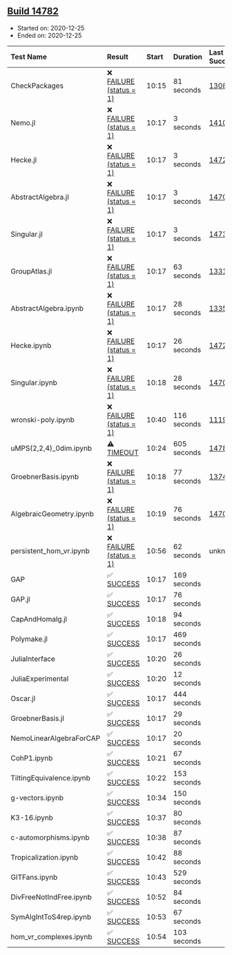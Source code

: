 ## [Build 14782](https://oscarci.mathematik.uni-kl.de/job/oscar/14782/)

* Started on: 2020-12-25
* Ended on: 2020-12-25

| Test Name    | Result | Start | Duration | Last Success | First Failure |
|:-------------|:-------|:------|:---------|:-------------|:--------------|
| CheckPackages | ❌ [FAILURE (status = 1)](https://oscarci.mathematik.uni-kl.de/job/oscar/14782/artifact/logs/build-14782/CheckPackages.log) | 10:15 | 81 seconds | [13085](https://oscarci.mathematik.uni-kl.de/job/oscar/13085/) | [13086](https://oscarci.mathematik.uni-kl.de/job/oscar/13086/) |
| Nemo.jl | ❌ [FAILURE (status = 1)](https://oscarci.mathematik.uni-kl.de/job/oscar/14782/artifact/logs/build-14782/Nemo.jl.log) | 10:17 | 3 seconds | [14101](https://oscarci.mathematik.uni-kl.de/job/oscar/14101/) | [14102](https://oscarci.mathematik.uni-kl.de/job/oscar/14102/) |
| Hecke.jl | ❌ [FAILURE (status = 1)](https://oscarci.mathematik.uni-kl.de/job/oscar/14782/artifact/logs/build-14782/Hecke.jl.log) | 10:17 | 3 seconds | [14723](https://oscarci.mathematik.uni-kl.de/job/oscar/14723/) | [14724](https://oscarci.mathematik.uni-kl.de/job/oscar/14724/) |
| AbstractAlgebra.jl | ❌ [FAILURE (status = 1)](https://oscarci.mathematik.uni-kl.de/job/oscar/14782/artifact/logs/build-14782/AbstractAlgebra.jl.log) | 10:17 | 3 seconds | [14701](https://oscarci.mathematik.uni-kl.de/job/oscar/14701/) | [14702](https://oscarci.mathematik.uni-kl.de/job/oscar/14702/) |
| Singular.jl | ❌ [FAILURE (status = 1)](https://oscarci.mathematik.uni-kl.de/job/oscar/14782/artifact/logs/build-14782/Singular.jl.log) | 10:17 | 3 seconds | [14732](https://oscarci.mathematik.uni-kl.de/job/oscar/14732/) | [14733](https://oscarci.mathematik.uni-kl.de/job/oscar/14733/) |
| GroupAtlas.jl | ❌ [FAILURE (status = 1)](https://oscarci.mathematik.uni-kl.de/job/oscar/14782/artifact/logs/build-14782/GroupAtlas.jl.log) | 10:17 | 63 seconds | [13311](https://oscarci.mathematik.uni-kl.de/job/oscar/13311/) | [13312](https://oscarci.mathematik.uni-kl.de/job/oscar/13312/) |
| AbstractAlgebra.ipynb | ❌ [FAILURE (status = 1)](https://oscarci.mathematik.uni-kl.de/job/oscar/14782/artifact/logs/build-14782/AbstractAlgebra.ipynb.log) | 10:17 | 28 seconds | [13355](https://oscarci.mathematik.uni-kl.de/job/oscar/13355/) | [13356](https://oscarci.mathematik.uni-kl.de/job/oscar/13356/) |
| Hecke.ipynb | ❌ [FAILURE (status = 1)](https://oscarci.mathematik.uni-kl.de/job/oscar/14782/artifact/logs/build-14782/Hecke.ipynb.log) | 10:17 | 26 seconds | [14723](https://oscarci.mathematik.uni-kl.de/job/oscar/14723/) | [14724](https://oscarci.mathematik.uni-kl.de/job/oscar/14724/) |
| Singular.ipynb | ❌ [FAILURE (status = 1)](https://oscarci.mathematik.uni-kl.de/job/oscar/14782/artifact/logs/build-14782/Singular.ipynb.log) | 10:18 | 28 seconds | [14701](https://oscarci.mathematik.uni-kl.de/job/oscar/14701/) | [14702](https://oscarci.mathematik.uni-kl.de/job/oscar/14702/) |
| wronski-poly.ipynb | ❌ [FAILURE (status = 1)](https://oscarci.mathematik.uni-kl.de/job/oscar/14782/artifact/logs/build-14782/wronski-poly.ipynb.log) | 10:40 | 116 seconds | [11192](https://oscarci.mathematik.uni-kl.de/job/oscar/11192/) | [11193](https://oscarci.mathematik.uni-kl.de/job/oscar/11193/) |
| uMPS(2,2,4)_0dim.ipynb | ⚠ [TIMEOUT](https://oscarci.mathematik.uni-kl.de/job/oscar/14782/artifact/logs/build-14782/uMPS-2-2-4-_0dim.ipynb.log) | 10:24 | 605 seconds | [14781](https://oscarci.mathematik.uni-kl.de/job/oscar/14781/) | [14782](https://oscarci.mathematik.uni-kl.de/job/oscar/14782/) |
| GroebnerBasis.ipynb | ❌ [FAILURE (status = 1)](https://oscarci.mathematik.uni-kl.de/job/oscar/14782/artifact/logs/build-14782/GroebnerBasis.ipynb.log) | 10:18 | 77 seconds | [13748](https://oscarci.mathematik.uni-kl.de/job/oscar/13748/) | [13749](https://oscarci.mathematik.uni-kl.de/job/oscar/13749/) |
| AlgebraicGeometry.ipynb | ❌ [FAILURE (status = 1)](https://oscarci.mathematik.uni-kl.de/job/oscar/14782/artifact/logs/build-14782/AlgebraicGeometry.ipynb.log) | 10:19 | 76 seconds | [14701](https://oscarci.mathematik.uni-kl.de/job/oscar/14701/) | [14702](https://oscarci.mathematik.uni-kl.de/job/oscar/14702/) |
| persistent_hom_vr.ipynb | ❌ [FAILURE (status = 1)](https://oscarci.mathematik.uni-kl.de/job/oscar/14782/artifact/logs/build-14782/persistent_hom_vr.ipynb.log) | 10:56 | 62 seconds | unknown | unknown |
| GAP | ✅ [SUCCESS](https://oscarci.mathematik.uni-kl.de/job/oscar/14782/artifact/logs/build-14782/GAP.log) | 10:17 | 169 seconds |  |  |
| GAP.jl | ✅ [SUCCESS](https://oscarci.mathematik.uni-kl.de/job/oscar/14782/artifact/logs/build-14782/GAP.jl.log) | 10:17 | 76 seconds |  |  |
| CapAndHomalg.jl | ✅ [SUCCESS](https://oscarci.mathematik.uni-kl.de/job/oscar/14782/artifact/logs/build-14782/CapAndHomalg.jl.log) | 10:18 | 94 seconds |  |  |
| Polymake.jl | ✅ [SUCCESS](https://oscarci.mathematik.uni-kl.de/job/oscar/14782/artifact/logs/build-14782/Polymake.jl.log) | 10:17 | 469 seconds |  |  |
| JuliaInterface | ✅ [SUCCESS](https://oscarci.mathematik.uni-kl.de/job/oscar/14782/artifact/logs/build-14782/JuliaInterface.log) | 10:20 | 26 seconds |  |  |
| JuliaExperimental | ✅ [SUCCESS](https://oscarci.mathematik.uni-kl.de/job/oscar/14782/artifact/logs/build-14782/JuliaExperimental.log) | 10:20 | 12 seconds |  |  |
| Oscar.jl | ✅ [SUCCESS](https://oscarci.mathematik.uni-kl.de/job/oscar/14782/artifact/logs/build-14782/Oscar.jl.log) | 10:17 | 444 seconds |  |  |
| GroebnerBasis.jl | ✅ [SUCCESS](https://oscarci.mathematik.uni-kl.de/job/oscar/14782/artifact/logs/build-14782/GroebnerBasis.jl.log) | 10:17 | 29 seconds |  |  |
| NemoLinearAlgebraForCAP | ✅ [SUCCESS](https://oscarci.mathematik.uni-kl.de/job/oscar/14782/artifact/logs/build-14782/NemoLinearAlgebraForCAP.log) | 10:17 | 20 seconds |  |  |
| CohP1.ipynb | ✅ [SUCCESS](https://oscarci.mathematik.uni-kl.de/job/oscar/14782/artifact/logs/build-14782/CohP1.ipynb.log) | 10:21 | 67 seconds |  |  |
| TiltingEquivalence.ipynb | ✅ [SUCCESS](https://oscarci.mathematik.uni-kl.de/job/oscar/14782/artifact/logs/build-14782/TiltingEquivalence.ipynb.log) | 10:22 | 153 seconds |  |  |
| g-vectors.ipynb | ✅ [SUCCESS](https://oscarci.mathematik.uni-kl.de/job/oscar/14782/artifact/logs/build-14782/g-vectors.ipynb.log) | 10:34 | 150 seconds |  |  |
| K3-16.ipynb | ✅ [SUCCESS](https://oscarci.mathematik.uni-kl.de/job/oscar/14782/artifact/logs/build-14782/K3-16.ipynb.log) | 10:37 | 80 seconds |  |  |
| c-automorphisms.ipynb | ✅ [SUCCESS](https://oscarci.mathematik.uni-kl.de/job/oscar/14782/artifact/logs/build-14782/c-automorphisms.ipynb.log) | 10:38 | 87 seconds |  |  |
| Tropicalization.ipynb | ✅ [SUCCESS](https://oscarci.mathematik.uni-kl.de/job/oscar/14782/artifact/logs/build-14782/Tropicalization.ipynb.log) | 10:42 | 88 seconds |  |  |
| GITFans.ipynb | ✅ [SUCCESS](https://oscarci.mathematik.uni-kl.de/job/oscar/14782/artifact/logs/build-14782/GITFans.ipynb.log) | 10:43 | 529 seconds |  |  |
| DivFreeNotIndFree.ipynb | ✅ [SUCCESS](https://oscarci.mathematik.uni-kl.de/job/oscar/14782/artifact/logs/build-14782/DivFreeNotIndFree.ipynb.log) | 10:52 | 84 seconds |  |  |
| SymAlgIntToS4rep.ipynb | ✅ [SUCCESS](https://oscarci.mathematik.uni-kl.de/job/oscar/14782/artifact/logs/build-14782/SymAlgIntToS4rep.ipynb.log) | 10:53 | 67 seconds |  |  |
| hom_vr_complexes.ipynb | ✅ [SUCCESS](https://oscarci.mathematik.uni-kl.de/job/oscar/14782/artifact/logs/build-14782/hom_vr_complexes.ipynb.log) | 10:54 | 103 seconds |  |  |
